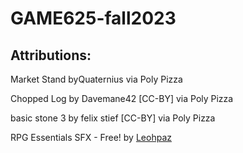 # GAME625-fall2023





## Attributions:<br>
Market Stand byQuaternius via Poly Pizza<br>

Chopped Log by Davemane42 [CC-BY] via Poly Pizza

basic stone 3 by felix stief [CC-BY] via Poly Pizza

RPG Essentials SFX - Free! by [Leohpaz]( https://leohpaz.itch.io)
